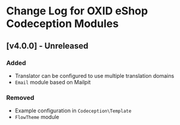 # Change Log for OXID eShop Codeception Modules

## [v4.0.0] - Unreleased

### Added
-  Translator can be configured to use multiple translation domains
- `Email` module based on Mailpit

### Removed
- Example configuration in `Codeception\Template`
- `FlowTheme` module

